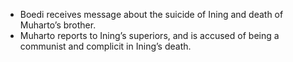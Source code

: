 -  Boedi receives message about the suicide of Ining and death of Muharto’s brother. 
- Muharto reports to Ining’s superiors, and is accused of being a communist and complicit in Ining’s death. 
